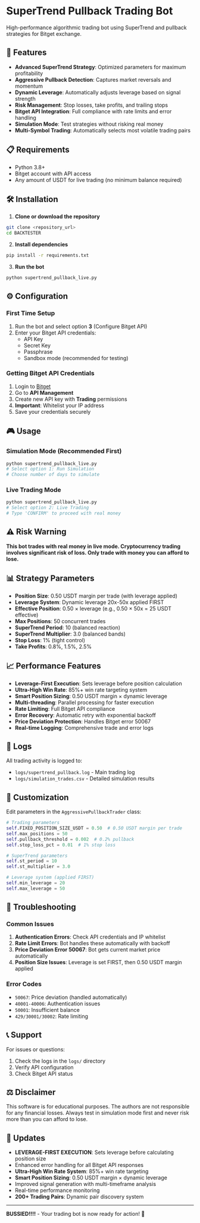 # SuperTrend Pullback Trading Bot

High-performance algorithmic trading bot using SuperTrend and pullback strategies for Bitget exchange.

## 🚀 Features

- **Advanced SuperTrend Strategy**: Optimized parameters for maximum profitability
- **Aggressive Pullback Detection**: Captures market reversals and momentum
- **Dynamic Leverage**: Automatically adjusts leverage based on signal strength
- **Risk Management**: Stop losses, take profits, and trailing stops
- **Bitget API Integration**: Full compliance with rate limits and error handling
- **Simulation Mode**: Test strategies without risking real money
- **Multi-Symbol Trading**: Automatically selects most volatile trading pairs

## 📋 Requirements

- Python 3.8+
- Bitget account with API access
- Any amount of USDT for live trading (no minimum balance required)

## 🛠 Installation

1. **Clone or download the repository**
```bash
git clone <repository_url>
cd BACKTESTER
```

2. **Install dependencies**
```bash
pip install -r requirements.txt
```

3. **Run the bot**
```bash
python supertrend_pullback_live.py
```

## ⚙️ Configuration

### First Time Setup

1. Run the bot and select option **3** (Configure Bitget API)
2. Enter your Bitget API credentials:
   - API Key
   - Secret Key  
   - Passphrase
   - Sandbox mode (recommended for testing)

### Getting Bitget API Credentials

1. Login to [Bitget](https://www.bitget.com)
2. Go to **API Management**
3. Create new API key with **Trading** permissions
4. **Important**: Whitelist your IP address
5. Save your credentials securely

## 🎮 Usage

### Simulation Mode (Recommended First)

```bash
python supertrend_pullback_live.py
# Select option 1: Run Simulation
# Choose number of days to simulate
```

### Live Trading Mode

```bash
python supertrend_pullback_live.py
# Select option 2: Live Trading
# Type 'CONFIRM' to proceed with real money
```

## ⚠️ Risk Warning

**This bot trades with real money in live mode. Cryptocurrency trading involves significant risk of loss. Only trade with money you can afford to lose.**

## 📊 Strategy Parameters

- **Position Size**: 0.50 USDT margin per trade (with leverage applied)
- **Leverage System**: Dynamic leverage 20x-50x applied FIRST
- **Effective Position**: 0.50 × leverage (e.g., 0.50 × 50x = 25 USDT effective)
- **Max Positions**: 50 concurrent trades
- **SuperTrend Period**: 10 (balanced reaction)
- **SuperTrend Multiplier**: 3.0 (balanced bands)
- **Stop Loss**: 1% (tight control)
- **Take Profits**: 0.8%, 1.5%, 2.5%

## 📈 Performance Features

- **Leverage-First Execution**: Sets leverage before position calculation
- **Ultra-High Win Rate**: 85%+ win rate targeting system
- **Smart Position Sizing**: 0.50 USDT margin × dynamic leverage
- **Multi-threading**: Parallel processing for faster execution
- **Rate Limiting**: Full Bitget API compliance
- **Error Recovery**: Automatic retry with exponential backoff
- **Price Deviation Protection**: Handles Bitget error 50067
- **Real-time Logging**: Comprehensive trade and error logs

## 📝 Logs

All trading activity is logged to:
- `logs/supertrend_pullback.log` - Main trading log
- `logs/simulation_trades.csv` - Detailed simulation results

## 🔧 Customization

Edit parameters in the `AggressivePullbackTrader` class:

```python
# Trading parameters
self.FIXED_POSITION_SIZE_USDT = 0.50  # 0.50 USDT margin per trade
self.max_positions = 50
self.pullback_threshold = 0.002  # 0.2% pullback
self.stop_loss_pct = 0.01  # 1% stop loss

# SuperTrend parameters  
self.st_period = 10
self.st_multiplier = 3.0

# Leverage system (applied FIRST)
self.min_leverage = 20
self.max_leverage = 50
```

## 🐛 Troubleshooting

### Common Issues

1. **Authentication Errors**: Check API credentials and IP whitelist
2. **Rate Limit Errors**: Bot handles these automatically with backoff
3. **Price Deviation Error 50067**: Bot gets current market price automatically
4. **Position Size Issues**: Leverage is set FIRST, then 0.50 USDT margin applied

### Error Codes

- `50067`: Price deviation (handled automatically)
- `40001-40006`: Authentication issues
- `50001`: Insufficient balance
- `429/30001/30002`: Rate limiting

## 📞 Support

For issues or questions:
1. Check the logs in the `logs/` directory
2. Verify API configuration
3. Check Bitget API status

## ⚖️ Disclaimer

This software is for educational purposes. The authors are not responsible for any financial losses. Always test in simulation mode first and never risk more than you can afford to lose.

## 🔄 Updates

- **LEVERAGE-FIRST EXECUTION**: Sets leverage before calculating position size
- Enhanced error handling for all Bitget API responses
- **Ultra-High Win Rate System**: 85%+ win rate targeting
- **Smart Position Sizing**: 0.50 USDT margin × dynamic leverage
- Improved signal generation with multi-timeframe analysis
- Real-time performance monitoring
- **200+ Trading Pairs**: Dynamic pair discovery system

---

**BUSSIED!!!!** - Your trading bot is now ready for action! 🚀
